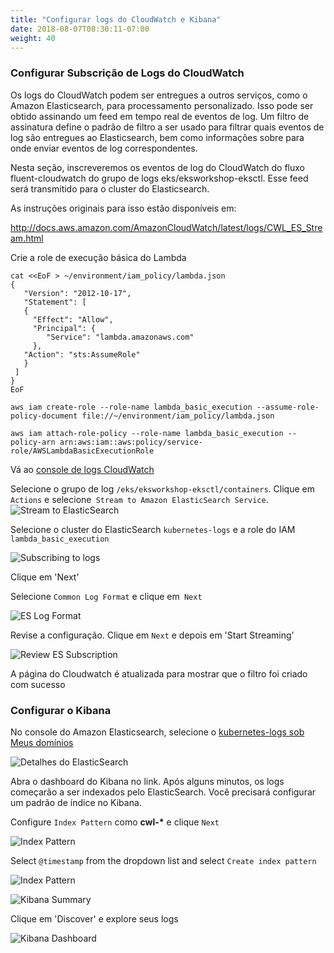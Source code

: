 ```yaml
---
title: "Configurar logs do CloudWatch e Kibana"
date: 2018-08-07T08:30:11-07:00
weight: 40
---
```


### Configurar Subscrição de Logs do CloudWatch

Os logs do CloudWatch podem ser entregues a outros serviços, como o Amazon Elasticsearch, para processamento personalizado. Isso pode ser obtido assinando um feed em tempo real de eventos de log. Um filtro de assinatura define o padrão de filtro a ser usado para filtrar quais eventos de log são entregues ao Elasticsearch, bem como informações sobre para onde enviar eventos de log correspondentes.

Nesta seção, inscreveremos os eventos de log do CloudWatch do fluxo fluent-cloudwatch do grupo de logs eks/eksworkshop-eksctl. Esse feed será transmitido para o cluster do Elasticsearch.

As instruções originais para isso estão disponíveis em:

http://docs.aws.amazon.com/AmazonCloudWatch/latest/logs/CWL_ES_Stream.html

Crie a role de execução básica do Lambda

```
cat <<EoF > ~/environment/iam_policy/lambda.json
{
   "Version": "2012-10-17",
   "Statement": [
   {
     "Effect": "Allow",
     "Principal": {
        "Service": "lambda.amazonaws.com"
     },
   "Action": "sts:AssumeRole"
   }
 ]
}
EoF

aws iam create-role --role-name lambda_basic_execution --assume-role-policy-document file://~/environment/iam_policy/lambda.json

aws iam attach-role-policy --role-name lambda_basic_execution --policy-arn arn:aws:iam::aws:policy/service-role/AWSLambdaBasicExecutionRole
```

Vá ao [console de logs CloudWatch](https://console.aws.amazon.com/cloudwatch/home?#logs:)

Selecione o grupo de log `/eks/eksworkshop-eksctl/containers`. Clique em `Actions` e selecione` Stream to Amazon ElasticSearch Service`.
![Stream to ElasticSearch](/images/logging_cwl_es.png)

Selecione o cluster do ElasticSearch `kubernetes-logs` e a role do IAM `lambda_basic_execution`

![Subscribing to logs](/images/logging-cloudwatch-es-subscribe-iam.png)

Clique em 'Next'

Selecione `Common Log Format` e clique em` Next`

![ES Log Format](/images/logging-cloudwatch-es-subscribe-log-format.png)

Revise a configuração. Clique em `Next` e depois em 'Start Streaming'

![Review ES Subscription](/images/logging-cloudwatch-es-subscribe-confirmation.png)

A página do Cloudwatch é atualizada para mostrar que o filtro foi criado com sucesso

### Configurar o Kibana

No console do Amazon Elasticsearch, selecione o [kubernetes-logs sob Meus domínios](https://console.aws.amazon.com/es/home?#domain:resource=kubernetes-logs;action=dashboard)

![Detalhes do ElasticSearch](/images/logging_es_details.png)

Abra o dashboard do Kibana no link. Após alguns minutos, os logs começarão a ser indexados pelo ElasticSearch. Você precisará configurar um padrão de índice no Kibana.

Configure `Index Pattern` como **cwl-\*** e clique `Next`

![Index Pattern](/images/logging_index_pattern.png)

Select `@timestamp` from the dropdown list and select `Create index pattern`

![Index Pattern](/images/logging_time_filter.png)

![Kibana Summary](/images/logging_kibana.png)

Clique em 'Discover' e explore seus logs

![Kibana Dashboard](/images/logging_kibana_dashboard.png)
